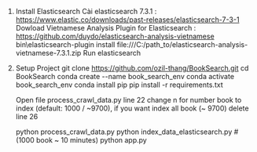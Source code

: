 1.  
    Install Elasticsearch Cài elasticsearch 7.3.1 :
    https://www.elastic.co/downloads/past-releases/elasticsearch-7-3-1
    Dowload Vietnamese Analysis Plugin for Elasticsearch :
    https://github.com/duydo/elasticsearch-analysis-vietnamese
    bin\elasticsearch-plugin install
    file:///C:/path\_to/elasticsearch-analysis-vietnamese-7.3.1.zip Run
    elasticsearch

2.  
    Setup Project git clone https://github.com/ozil-thang/BookSearch.git
    cd BookSearch conda create --name book\_search\_env conda activate
    book\_search\_env conda install pip pip install -r requirements.txt

    Open file process\_crawl\_data.py line 22 change n for number book to
    index (default: 1000 / \~9700), if you want index all book (\~ 9700)
    delete line 26

    python process\_crawl\_data.py python index\_data\_elasticsearch.py
    \#(1000 book \~ 10 minutes) python app.py
